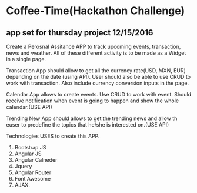 # Coffee-Time(Hackathon Challenge)
## app set for thursday project 12/15/2016


Create a Perosnal Assitance APP to track upcoming events, transaction, news and weather. All of these different activity is to be made as a Widget in a single page.

Transaction App should allow to get all the currency rate(USD, MXN, EUR) depending on the date (using API). User should also be able to use CRUD to work with transaction. Also include currency conversion inputs in the page.

Calendar App allows to create events. Use CRUD to work with event. Should receive notification when event is going to happen and show the whole calendar.(USE API)

Trending New App should allows to get the trending news and allow th euser to predefine the topics that he/she is interested on.(USE API)

Technologies USES to create this APP.

1. Bootstrap JS
2. Angular JS
3. Angular Calneder
4. Jquery
5. Angular Router
6. Font Awesome
7. AJAX.
